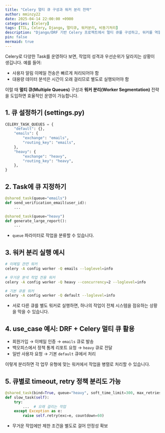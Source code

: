 ```yaml
---
title: "Celery 멀티 큐 구성과 워커 분리 전략"
author: mminzy22
date: 2025-04-14 22:00:00 +0900
categories: [Celery]
tags: [TIL, Celery, Django, 멀티큐, 워커분리, 비동기처리]
description: "Django/DRF 기반 Celery 프로젝트에서 멀티 큐를 구성하고, 워커를 역할별로 분리하여 운영 효율성과 장애 대응력을 높이는 방법을 소개합니다."
pin: false
mermaid: true
---
```



Celery로 다양한 Task를 운영하다 보면, 작업의 성격과 우선순위가 달라지는 상황이 생깁니다. 예를 들어:

- 사용자 알림 이메일 전송은 빠르게 처리되어야 함
- 대용량 데이터 분석은 시간이 오래 걸리므로 별도로 실행되어야 함

이럴 때 **멀티 큐(Multiple Queues)** 구성과 **워커 분리(Worker Segmentation)** 전략을 도입하면 효율적인 운영이 가능합니다.


## 1. 큐 설정하기 (settings.py)

```python
CELERY_TASK_QUEUES = {
    "default": {},
    "emails": {
        "exchange": "emails",
        "routing_key": "emails",
    },
    "heavy": {
        "exchange": "heavy",
        "routing_key": "heavy",
    },
}
```


## 2. Task에 큐 지정하기

```python
@shared_task(queue="emails")
def send_verification_email(user_id):
    ...

@shared_task(queue="heavy")
def generate_large_report():
    ...
```

- `queue` 파라미터로 작업을 분류할 수 있습니다.


## 3. 워커 분리 실행 예시

```bash
# 이메일 관련 워커
celery -A config worker -Q emails --loglevel=info

# 무거운 분석 작업 전용 워커
celery -A config worker -Q heavy --concurrency=2 --loglevel=info

# 기본 큐용 워커
celery -A config worker -Q default --loglevel=info
```

- 서로 다른 큐를 별도 워커로 실행하면, 하나의 작업이 전체 시스템을 점유하는 상황을 막을 수 있습니다.


## 4. use_case 예시: DRF + Celery 멀티 큐 활용

- 회원가입 → 이메일 인증 → `emails` 큐로 발송
- 백오피스에서 정책 통계 리포트 요청 → `heavy` 큐로 전달
- 일반 사용자 요청 → 기본 `default` 큐에서 처리

이렇게 분리하면 각 업무 유형에 맞는 워커에서 작업을 병렬로 처리할 수 있습니다.


## 5. 큐별로 timeout, retry 정책 분리도 가능

```python
@shared_task(bind=True, queue="heavy", soft_time_limit=300, max_retries=2)
def slow_task(self):
    try:
        ...  # 오래 걸리는 작업
    except Exception as e:
        raise self.retry(exc=e, countdown=60)
```

- 무거운 작업에만 제한 조건을 별도로 걸어 안정성 확보
